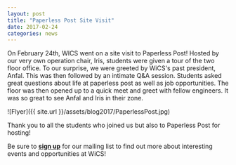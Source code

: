 ```yaml
---
layout: post
title: "Paperless Post Site Visit"
date: 2017-02-24
categories: news
---
```


On February 24th, WICS went on a site visit to Paperless Post! Hosted by our very own operation chair, Iris, students were given a tour of the two floor office. To our surprise, we were greeted by WiCS's past president, Anfal. This was then followed by an intimate Q&A session. Students asked great questions about life at paperless post as well as job opportunities. The floor was then opened up to a quick meet and greet with fellow engineers. It was so great to see Anfal and Iris in their zone.

![Flyer]({{ site.url }}/assets/blog2017/PaperlessPost.jpg)

Thank you to all the students who joined us but also to Paperless Post for hosting! 

Be sure to [**sign up**][mailinglist] for our mailing list to find out more about interesting events and opportunities at WiCS! 

[mailinglist]: http://columbia.us9.list-manage.com/subscribe?u=4c6a1c710f8ab9cce10272368&id=593b5faa43

